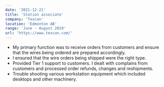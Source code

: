 ```yaml
---
date: '2021-12-21'
title: 'Station associate'
company: 'Texcan'
location: 'Edmonton AB'
range: 'June - August 2019'
url: 'https://www.texcan.com/'
---
```

- My primary function was to receive orders from customers and ensure that the wires being
ordered are prepared accordingly.
-  I ensured that the wire orders being shipped were the right type.
-  Provided Tier 1 support to customers. I dealt with complains from customers and processed order refunds, changes and reshipments.
-  Trouble shooting various workstation equipment which included desktops and other machinery.
